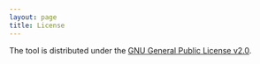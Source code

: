 ```yaml
---
layout: page
title: License
---
```

The tool is distributed under the [GNU General Public License v2.0](https://www.gnu.org/licenses/gpl-2.0.de.html).

